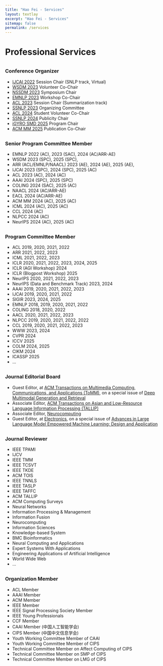 ```yaml
---
title: "Hao Fei - Services"
layout: textlay
excerpt: "Hao Fei - Services"
sitemap: false
permalink: /services
---
```


# Professional Services

<div style="margin-top: 35px"></div>



### Conference Organizer

- [IJCAI 2022](https://ijcai-22.org/) Session Chair (SNLP track, Virtual)
- [WSDM 2023](https://www.wsdm-conference.org/2023/organizers/organizing-committee) Volunteer Co-Chair
- [NSSDM 2023](https://wing-nus.github.io/NSSDM-2023) Symposium Chair
- [EMNLP 2023](https://2023.emnlp.org/organization/) Workshop Co-Chair
- [ACL 2023](https://ijcai-22.org/) Session Chair (Summarization track)
- [SSNLP 2023](https://wing-nus.github.io/ssnlp-2023/) Organizing Committee
- [ACL 2024](https://2024.aclweb.org/) Student Volunteer Co-Chair
- [SSNLP 2024](https://wing-nus.github.io/ssnlp-2024/) Publicity Chair
- [iGYRO SMD 2025](https://igyro-nus.github.io/) Program Chair
- [ACM MM 2025](https://acmmm2025.org/) Publication Co-Chair



<div style="margin-top: 30px"></div>

### Senior Program Committee Member

- EMNLP 2022 (AC), 2023 (SAC), 2024 (AC/ARR-AE)
- WSDM 2023 (SPC), 2025 (SPC),
- ARR (ACL/EMNLP/NAACL) 2023 (AE), 2024 (AE), 2025 (AE),
- IJCAI 2023 (SPC), 2024 (SPC), 2025 (AC)
- ACL 2023 (AC), 2024 (AC)
- AAAI 2024 (SPC), 2025 (SPC) 
- COLING 2024 (SAC), 2025 (AC)
- NAACL 2024 (AC/ARR-AE)
- EACL 2024 (AC/ARR-AE)
- ACM MM 2024 (AC), 2025 (AC)
- ICML 2024 (AC), 2025 (AC)
- CCL 2024 (AC)
- NLPCC 2024 (AC)
- NeurIPS 2024 (AC), 2025 (AC)



<div style="margin-top: 30px"></div>


### Program Committee Member

- ACL 2019, 2020, 2021, 2022
- ARR 2021, 2022, 2023
- ICML 2021, 2022, 2023
- ICLR 2020, 2021, 2022, 2023, 2024, 2025
- ICLR (AGI Workshop) 2024
- ICLR (Blogpost Workshop) 2025
- NeurIPS 2020, 2021, 2022, 2023
- NeurIPS (Data and Benchmark Track) 2023, 2024
- AAAI 2019, 2020, 2021, 2022, 2023
- IJCAI 2019, 2020, 2021, 2022
- SIGIR 2023, 2024, 2025
- EMNLP 2018, 2019, 2020, 2021, 2022
- COLING 2018, 2020, 2022
- AACL 2020, 2021, 2022, 2023
- NLPCC 2019, 2020, 2021, 2022, 2022
- CCL 2019, 2020, 2021, 2022, 2023
- WWW 2023, 2024
- CVPR 2024
- ICCV 2025
- COLM 2024, 2025
- CIKM 2024
- ICASSP 2025
- ...



<div style="margin-top: 30px"></div>


### Journal Editorial Board

- Guest Editor, at [ACM Transactions on Multimedia Computing, Communications, and Applications (ToMM)](https://dl.acm.org/journal/tomm), on a special issue of [Deep Multimodal Generation and Retrieval](https://dl.acm.org/pb-assets/static_journal_pages/tomm/pdf/ACM-SI_ToMM_MMGR-1708635711467.pdf)
- Associate Editor, [ACM Transactions on Asian and Low-Resource Language Information Processing (TALLIP)](https://dl.acm.org/journal/tallip)
- Associate Editor, [Neurocomputing](https://www.sciencedirect.com/journal/neurocomputing)
- Guest Editor, at [Electronics](https://www.mdpi.com/journal/electronics), on a special issue of [Advances in Large Language Model Empowered Machine Learning: Design and Application](https://www.mdpi.com/journal/electronics/special_issues/RC9S717EB3)



<div style="margin-top: 30px"></div>


### Journal Reviewer

- IEEE TPAMI
- IJCV
- IEEE TMM
- IEEE TCSVT
- IEEE TKDE
- ACM TOIS
- IEEE TNNLS
- IEEE TASLP
- IEEE TAFFC
- ACM TALLIP
- ACM Computing Surveys
- Neural Networks
- Information Processing & Management
- Information Fusion
- Neurocomputing
- Information Sciences
- Knowledge-based System
- BMC Bioinformatics
- Neural Computing and Applications
- Expert Systems With Applications
- Engineering Applications of Artificial Intelligence
- World Wide Web
- ...




<div style="margin-top: 30px"></div>


### Organization Member

- ACL Member
- AAAI Member
- ACM Member
- IEEE Member
- IEEE Signal Processing Society Member
- IEEE Young Professionals
- CCF Member
- CAAI Member (中国人工智能学会)
- CIPS Member (中国中文信息学会)
- Youth Working Committee Member of CAAI
- Youth Working Committee Member of CIPS
- Technical Committee Member on Affect Computing of CIPS
- Technical Committee Member on SMP of CIPS
- Technical Committee Member on LMG of CIPS

